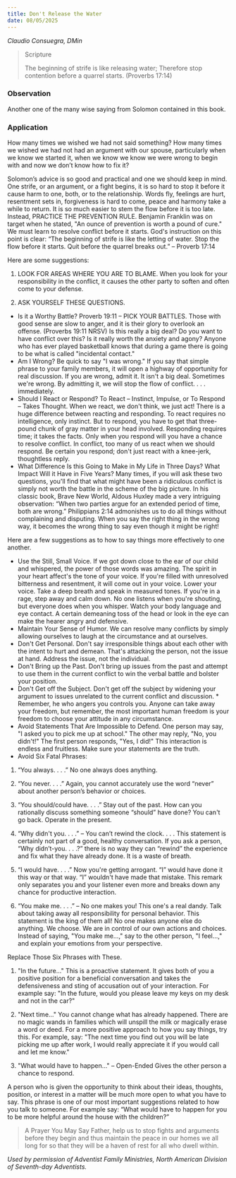 ```yaml
---
title: Don't Release the Water
date: 08/05/2025
---
```


_Claudio Consuegra, DMin_

> <p>Scripture</p>
> The beginning of strife is like releasing water; Therefore stop contention before a quarrel starts. (Proverbs 17:14)

### Observation

Another one of the many wise saying from Solomon contained in this book.

### Application

How many times we wished we had not said something? How many times we wished we had not had an argument with our spouse, particularly when we know we started it, when we know we know we were wrong to begin with and now we don’t know how to fix it?

Solomon’s advice is so good and practical and one we should keep in mind. One strife, or an argument, or a fight begins, it is so hard to stop it before it cause harm to one, both, or to the relationship. Words fly, feelings are hurt, resentment sets in, forgiveness is hard to come, peace and harmony take a while to return. It is so much easier to stem the flow before it is too late. Instead, PRACTICE THE PREVENTION RULE. Benjamin Franklin was on target when he stated, "An ounce of prevention is worth a pound of cure." We must learn to resolve conflict before it starts. God's instruction on this point is clear: “The beginning of strife is like the letting of water. Stop the flow before it starts. Quit before the quarrel breaks out.” – Proverb 17:14

Here are some suggestions:

1. LOOK FOR AREAS WHERE YOU ARE TO BLAME. When you look for your responsibility in the conflict, it causes the other party to soften and often come to your defense. 

2. ASK YOURSELF THESE QUESTIONS.

- Is it a Worthy Battle? Proverb 19:11 – PICK YOUR BATTLES. Those with good sense are slow to anger, and it is their glory to overlook an offense. (Proverbs 19:11 NRSV) Is this really a big deal? Do you want to have conflict over this? Is it really worth the anxiety and agony? Anyone who has ever played basketball knows that during a game there is going to be what is called "incidental contact."
- Am I Wrong? Be quick to say "I was wrong." If you say that simple phrase to your family members, it will open a highway of opportunity for real discussion. If you are wrong, admit it. It isn't a big deal. Sometimes we're wrong. By admitting it, we will stop the flow of conflict. . . . immediately. 
- Should I React or Respond? To React – Instinct, Impulse, or To Respond – Takes Thought. When we react, we don't think, we just act! There is a huge difference between reacting and responding. To react requires no intelligence, only instinct. But to respond, you have to get that three-pound chunk of gray matter in your head involved. Responding requires time; it takes the facts. Only when you respond will you have a chance to resolve conflict. In conflict, too many of us react when we should respond. Be certain you respond; don't just react with a knee-jerk, thoughtless reply.
- What Difference Is this Going to Make in My Life in Three Days? What Impact Will it Have in Five Years? Many times, if you will ask these two questions, you'll find that what might have been a ridiculous conflict is simply not worth the battle in the scheme of the big picture. In his classic book, Brave New World, Aldous Huxley made a very intriguing observation: “When two parties argue for an extended period of time, both are wrong.” Philippians 2:14 admonishes us to do all things without complaining and disputing. When you say the right thing in the wrong way, it becomes the wrong thing to say even though it might be right!

Here are a few suggestions as to how to say things more effectively to one another.

- Use the Still, Small Voice. If we got down close to the ear of our child and whispered, the power of those words was amazing. The spirit in your heart affect's the tone of your voice. If you're filled with unresolved bitterness and resentment, it will come out in your voice. Lower your voice. Take a deep breath and speak in measured tones. If you're in a rage, step away and calm down. No one listens when you're shouting, but everyone does when you whisper. Watch your body language and eye contact. A certain demeaning toss of the head or look in the eye can make the hearer angry and defensive.
- Maintain Your Sense of Humor. We can resolve many conflicts by simply allowing ourselves to laugh at the circumstance and at ourselves. 
- Don't Get Personal. Don't say irresponsible things about each other with the intent to hurt and demean. That's attacking the person, not the issue at hand. Address the issue, not the individual.
- Don't Bring up the Past. Don't bring up issues from the past and attempt to use them in the current conflict to win the verbal battle and bolster your position.
- Don't Get off the Subject. Don't get off the subject by widening your argument to issues unrelated to the current conflict and discussion. * Remember, he who angers you controls you. Anyone can take away your freedom, but remember, the most important human freedom is your freedom to choose your attitude in any circumstance.
- Avoid Statements That Are Impossible to Defend. One person may say, "I asked you to pick me up at school." The other may reply, "No, you didn't!" The first person responds, "Yes, I did!" This interaction is endless and fruitless. Make sure your statements are the truth.
- Avoid Six Fatal Phrases:

1. “You always. . . .” No one always does anything.

2. “You never. . . .” Again, you cannot accurately use the word “never” about another person’s behavior or choices.

3. “You should/could have. . . .” Stay out of the past. How can you rationally discuss something someone “should” have done? You can't go back. Operate in the present.

4. “Why didn't you. . . .” – You can’t rewind the clock. . . . This statement is certainly not part of a good, healthy conversation. If you ask a person, “Why didn’t-you. . . .?” there is no way they can “rewind” the experience and fix what they have already done. It is a waste of breath.

5. “I would have. . . .” Now you're getting arrogant. “I” would have done it this way or that way. “I” wouldn't have made that mistake. This remark only separates you and your listener even more and breaks down any chance for productive interaction.

6. “You make me. . . .” – No one makes you! This one's a real dandy. Talk about taking away all responsibility for personal behavior. This statement is the king of them all! No one makes anyone else do anything. We choose. We are in control of our own actions and choices. Instead of saying, "You make me...," say to the other person, "I feel...," and explain your emotions from your perspective.

Replace Those Six Phrases with These.

1. "In the future..." This is a proactive statement. It gives both of you a positive position for a beneficial conversation and takes the defensiveness and sting of accusation out of your interaction. For example say: "In the future, would you please leave my keys on my desk and not in the car?"

2. "Next time..." You cannot change what has already happened. There are no magic wands in families which will unspill the milk or magically erase a word or deed. For a more positive approach to how you say things, try this. For example, say: "The next time you find out you will be late picking me up after work, I would really appreciate it if you would call and let me know."

3. "What would have to happen..." – Open-Ended Gives the other person a chance to respond.

A person who is given the opportunity to think about their ideas, thoughts, position, or interest in a matter will be much more open to what you have to say. This phrase is one of our most important suggestions related to how you talk to someone. For example say: “What would have to happen for you to be more helpful around the house with the children?”

> <callout>A Prayer You May Say</callout>
> Father, help us to stop fights and arguments before they begin and thus maintain the peace in our homes we all long for so that they will be a haven of rest for all who dwell within.

_Used by permission of Adventist Family Ministries, North American Division of Seventh-day Adventists._